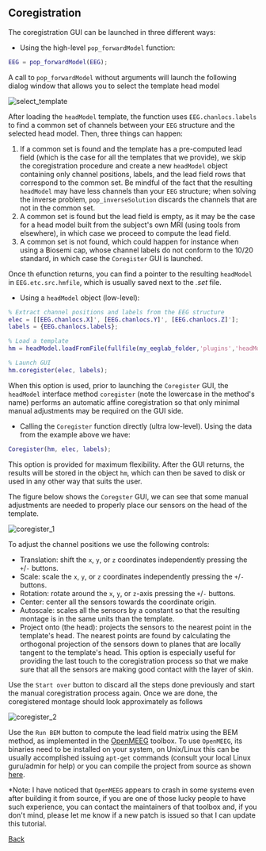 ## Coregistration
The coregistration GUI can be launched in three different ways:

* Using the high-level `pop_forwardModel` function:
```matlab
EEG = pop_forwardModel(EEG);
```
A call to `pop_forwardModel` without arguments will launch the following dialog window that allows you to select the template head model

![select_template](https://github.com/aojeda/headModel/blob/master/doc/assets/select_template.png)

After loading the `headModel` template, the function uses `EEG.chanlocs.labels` to find a common set of channels between your `EEG` structure and the selected head model. Then, three things can happen:
1. If a common set is found and the template has a pre-computed lead field (which is the case for all the templates that we provide), we skip the coregistration procedure and create a new `headModel` object containing only channel positions, labels, and the lead field rows that correspond to the common set. Be mindful of the fact that the resulting `headModel` may have less channels than your `EEG` structure; when solving the inverse problem, `pop_inverseSolution` discards the channels that are not in the common set.
2. A common set is found but the lead field is empty, as it may be the case for a head model built from the subject's own MRI (using tools from elsewhere), in which case we proceed to compute the lead field.
3. A common set is not found, which could happen for instance when using a Biosemi cap, whose channel labels do not conform to the 10/20 standard, in which case the `Coregister` GUI is launched.

Once th efunction returns, you can find a pointer to the resulting `headModel` in `EEG.etc.src.hmfile`, which is usually saved next to the *.set* file.

* Using a `headModel` object (low-level):
```MATLAB
% Extract channel positions and labels from the EEG structure
elec = [[EEG.chanlocs.X]', [EEG.chanlocs.Y]', [EEG.chanlocs.Z]'];
labels = {EEG.chanlocs.labels};

% Load a template
hm = headModel.loadFromFile(fullfile(my_eeglab_folder,'plugins','headModel','resources','head_modelColin27_5003_Standard-10-5-Cap339.mat'));

% Launch GUI
hm.coregister(elec, labels);
```
When this option is used, prior to launching the `Coregister` GUI, the `headModel` interface method `coregister` (note the lowercase in the method's name) performs an automatic affine coregistration so that only minimal manual adjustments may  be required on the GUI side.

* Calling the `Coregister` function directly (ultra low-level). Using the data from the example above we have:
```matlab
Coregister(hm, elec, labels);
```
This option is provided for maximum flexibility. After the GUI returns, the results will be stored in the object `hm`,  which can then be saved to disk or used in any other way that suits the user.

The figure below shows the `Coregster` GUI, we can see that some manual adjustments are needed to properly place our sensors on the head of the template.

![coregister_1](https://github.com/aojeda/headModel/blob/master/doc/assets/coregister_1.png)

To adjust the channel positions we use the following controls:

* Translation: shift the `x`, `y`, or `z` coordinates independently pressing the `+`/`-` buttons.
* Scale: scale the `x`, `y`, or `z` coordinates independently pressing the `+`/`-` buttons.
* Rotation: rotate around the `x`, `y`, or `z`-axis pressing the `+`/`-` buttons.
* Center: center all the sensors towards the coordinate origin.
* Autoscale: scales all the sensors by a constant so that the resulting montage is in the same units than the template.
* Project onto (the head): projects the sensors to the nearest point in the template's head. The nearest points are found by calculating the orthogonal projection of the sensors down to planes that are locally tangent to the template's head. This option is especially useful for providing the last touch to the coregistration process so that we make sure that all the sensors are making good contact with the layer of skin.

Use the `Start over` button to discard all the steps done previously and start the manual coregistration process again. Once we are done, the coregistered montage should look approximately as follows

![coregister_2](https://github.com/aojeda/headModel/blob/master/doc/assets/coregister_2.png)

Use the `Run BEM` button to compute the lead field matrix using the BEM method, as implemented in the [OpenMEEG](https://openmeeg.github.io/) toolbox. To use `OpenMEEG`, its binaries need to be installed on your system, on Unix/Linux this can be usually accomplished issuing `apt-get` commands (consult your local Linux guru/admin for help) or you can compile the project from source as shown [here](https://github.com/openmeeg/openmeeg/). 

*Note: I have noticed that `OpenMEEG` appears to crash in some systems even after building it from source, if you are one of those lucky people to have such experience, you can contact the maintainers of that toolbox and, if you don't mind, please let me know if a new  patch is issued so that I can update this tutorial. 

[Back](https://github.com/aojeda/headModel/blob/master/doc/Documentation.md)